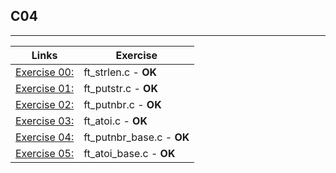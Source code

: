 ## C04
---------------------

Links | Exercise 
---------------------------|---------------------------
[Exercise 00:](/C04/ex00/) | ft_strlen.c - **OK**
[Exercise 01:](/C04/ex01/) | ft_putstr.c - **OK**
[Exercise 02:](/C04/ex02/) | ft_putnbr.c - **OK**
[Exercise 03:](/C04/ex03/) | ft_atoi.c - **OK**
[Exercise 04:](/C04/ex04/) | ft_putnbr_base.c - **OK**
[Exercise 05:](/C04/ex05/) | ft_atoi_base.c - **OK**
